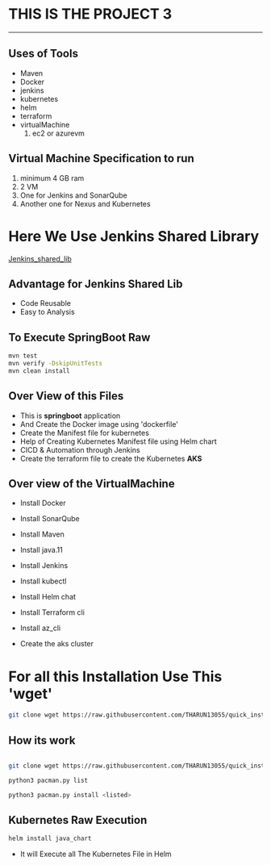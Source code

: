 # THIS IS THE PROJECT 3

***

## Uses of Tools

- Maven
- Docker
- jenkins
- kubernetes
- helm
- terraform
- virtualMachine 
  1. ec2 or azurevm

## Virtual Machine Specification to run

1. minimum 4 GB ram
2. 2 VM 
3. One for Jenkins and SonarQube
4. Another one for Nexus and Kubernetes

# Here We Use Jenkins Shared Library

[Jenkins_shared_lib](https://github.com/THARUN13055/jenkins-shared-lib.git)

## Advantage for Jenkins Shared Lib

- Code Reusable
- Easy to Analysis

## To Execute SpringBoot Raw

```bash
mvn test
mvn verify -DskipUnitTests
mvn clean install
```

## Over View of this Files

- This is  **springboot** application
- And Create the Docker image using 'dockerfile' 
- Create the Manifest file for kubernetes
- Help of Creating Kubernetes Manifest file using Helm chart
- CICD & Automation through Jenkins
- Create the terraform file to create the Kubernetes **AKS**

## Over view of the VirtualMachine

- Install Docker

- Install SonarQube

- Install Maven

- Install java.11

- Install Jenkins

- Install kubectl

- Install Helm chat

- Install Terraform cli

- Install az_cli

- Create the aks cluster

# For all this Installation Use This 'wget'

```bash
git clone wget https://raw.githubusercontent.com/THARUN13055/quick_install_linux/main/pacman.py
```
## How its work

```bash

git clone wget https://raw.githubusercontent.com/THARUN13055/quick_install_linux/main/pacman.py

python3 pacman.py list

python3 pacman.py install <listed>

```

## Kubernetes Raw Execution

```bash
helm install java_chart
```

- It will Execute all The Kubernetes File in Helm
